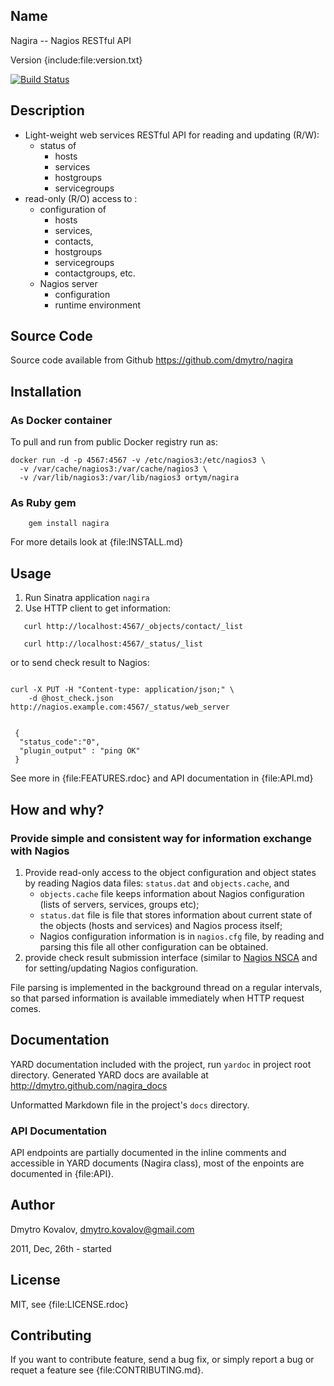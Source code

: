 ## Name

Nagira -- Nagios RESTful API

Version {include:file:version.txt}

[![Build Status](https://travis-ci.org/dmytro/nagira.png)](https://travis-ci.org/dmytro/nagira)

## Description

- Light-weight web services RESTful API for reading and updating (R/W):
  - status of
    - hosts
    - services
    - hostgroups
    - servicegroups
- read-only (R/O) access to :
  - configuration of
    - hosts
    - services,
    - contacts,
    - hostgroups
    - servicegroups
    - contactgroups, etc.
  - Nagios server
    - configuration
    - runtime environment

## Source Code

Source code available from Github https://github.com/dmytro/nagira

## Installation

### As Docker container


To pull and run from public Docker registry run as:


```
docker run -d -p 4567:4567 -v /etc/nagios3:/etc/nagios3 \
  -v /var/cache/nagios3:/var/cache/nagios3 \
  -v /var/lib/nagios3:/var/lib/nagios3 ortym/nagira
```

### As Ruby gem

```
    gem install nagira
```

For more details look at {file:INSTALL.md}

## Usage

1. Run Sinatra application `nagira`
2. Use HTTP client to get information:

```
   curl http://localhost:4567/_objects/contact/_list

   curl http://localhost:4567/_status/_list
```

or to send check result to Nagios:

```shell

curl -X PUT -H "Content-type: application/json;" \
    -d @host_check.json http://nagios.example.com:4567/_status/web_server


 {
  "status_code":"0",
  "plugin_output" : "ping OK"
 }

```

See more in {file:FEATURES.rdoc} and API documentation in {file:API.md}

## How and why?

### Provide simple and consistent way for information exchange with Nagios

1. Provide read-only access to the object configuration and object states by reading Nagios data files: `status.dat` and `objects.cache`, and
   * `objects.cache` file keeps information about Nagios configuration (lists of servers, services, groups etc);
   * `status.dat` file is file that stores information about current state of the objects (hosts and services) and Nagios process itself;
   * Nagios configuration information is in `nagios.cfg` file, by reading and parsing this file all other configuration can be obtained.
1. provide check result submission interface (similar to [Nagios NSCA](http://nagios.sourceforge.net/docs/3_0/addons.html) and for setting/updating Nagios configuration.

File parsing is implemented in the background thread on a regular intervals, so that parsed information is available immediately when HTTP request comes.

## Documentation

YARD documentation included with the project, run `yardoc` in project
root directory. Generated YARD docs are available at
http://dmytro.github.com/nagira_docs

Unformatted Markdown file in the project's `docs` directory.

### API Documentation

API endpoints are partially documented in the inline comments and accessible in YARD documents (Nagira class), most of the enpoints are documented in {file:API}.

## Author

Dmytro Kovalov, dmytro.kovalov@gmail.com

2011, Dec, 26th  - started

## License

MIT, see {file:LICENSE.rdoc}

## Contributing

If you want to contribute feature, send a bug fix, or simply report a bug or requet a feature see {file:CONTRIBUTING.md}.
